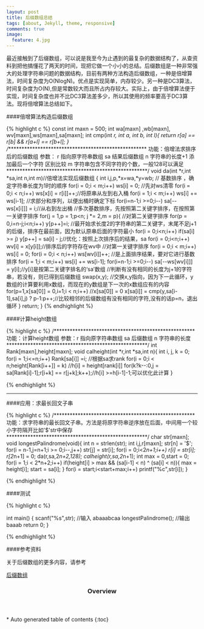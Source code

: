```yaml
---
layout: post
title: 后缀数组总结
tags: [about, Jekyll, theme, responsive]
comments: true
image:
  feature: 4.jpg
---
```


最近接触到了后缀数组，可以说是我至今为止遇到的最复杂的数据结构了，从查资料到把他搞懂花了两天的时间，现把它做一个小小的总结。后缀数组是一种非常强大的处理字符串问题的数据结构，目前有两种方法构造后缀数组，一种是倍增算法，时间复杂度为O(NlogN)。优点是实现简单，内存较少。另一种是DC3算法，时间复杂度为O(N),但是常数较大而且所占内存较大。实际上，由于倍增算法便于实现，时间复杂度也并不比DC3算法差多少，所以其使用的频率要高于DC3算法。现将倍增算法总结如下。


####倍增算法构造后缀数组

{% highlight c %}
const int maxn = 500;
int wa[maxn] ,wb[maxn], wv[maxn],ws[maxn],sa[maxn];
int cmp(int *r, int a, int b, int l){
	return r[a] == r[b] && r[a+l] == r[b+l];
}
/*****************************************************
功能：倍增法求排序后的后缀数组
参数：	r   指向原字符串数组
	sa  结果后缀数组
	n   字符串的长度+1 添加最后一个字符 区别比较
	m   字符串包含不同字符的个数，一般128可以满足
*****************************************************/
void da(int *r,int *sa,int n,int m)//倍增法实现后缀数组
{ 
	int i,j,p,*x=wa,*y=wb;
	// 基数排序  ，确定字符串长度为1时的顺序
	for(i = 0;i < m;i++) ws[i] = 0;         //先对ws清零
	for(i = 0;i < n;i++) ws[x[i] = r[i]]++;//将原串从左到右入桶
	for(i = 1;i < m;i++) ws[i] += ws[i-1];  //求部分和序列，以便出桶时确定下标
	for(i=n-1;i >=0;i--) sa[--ws[x[i]]] = i;//从右到左出桶
	//多次基数排序，先按照第二关键字排序，在按照第一关键字排序
	for(j = 1,p = 1;p<n; j *= 2,m = p){
		//对第二关键字排序
		for(p = 0,i=n-j;i<n;i++) y[p++]=i; //最开始求长度2的字符串的第二关键字，末尾不足j+1的后缀，排序在最前面，因为默认原串后面的字符最小
		for(i = 0;i<n;i++)	if(sa[i] >= j) y[p++] = sa[i] - j;//优化：按照上次排序后的结果，sa
		for(i = 0;i<n;i++)  wv[i] = x[y[i]];//排序后的字符存在wv中
		//对第一关键字排序
		for(i = 0;i < m;i++) ws[i] = 0;
		for(i = 0;i < n;i++) ws[wv[i]]++; //是上面排序结果，要对它进行基数排序
		for(i = 1;i < m;i++) ws[i] += ws[i-1];
		for(i=n-1;i >=0;i--) sa[--ws[wv[i]]] = y[i];//y[i]是按第二关键字排名的‘sa’数组
		//判断有没有相同的长度为j+1的字符串，若没有，则已得到后缀数组
		swap(x,y); //交换x,y指向，因为下一此循环，y数组的计算要利用x数组，而现在的y数组是下一次的x数组应有的内容
		for(p=1,x[sa[0]] = 0,i=1;i < n;i++) //x[sa[0]] = 0
			x[sa[i]] = cmp(y,sa[i-1],sa[i],j) ? p-1:p++;//比较相邻的后缀数组有没有相同的字符,没有的话p=n，退出循环
	}
	return;
}
{% endhighlight %}

####计算height数组

{% highlight c %}
/*****************************************************
功能：计算height数组
参数：r   指向原字符串数组
	sa  后缀数组
	n   字符串的长度
*****************************************************/
int Rank[maxn],height[maxn];
void calheight(int *r,int *sa,int n){
	int i, j, k = 0;
	for(i = 1;i<=n;i++)
		Rank[sa[i]] =i; //根据sa求rank
	for(i = 0;i < n;height[Rank[i++]] = k) //h[i] = height[rank[i]]
		for(k?k--:0,j = sa[Rank[i]-1];r[i+k] == r[j+k];k++);//h[i] >=h[i-1]-1;可以优化此计算
}

{% endhighlight %}

---

####应用：求最长回文子串

{% highlight c %}
/*****************************************************
功能：求字符串的最长回文子串。方法是将原字符串逆序放在后面，中间用一个较小字符隔开比如'$'str中保存
*****************************************************/
char str[maxn];
void longestPalindrome(void){
	int n = strlen(str);
	int i,j,r[maxn];
	str[n] = '$';
	for(i = n-1,j=n+1;i >= 0;i--,j++)
		str[j] = str[i];
	for(i = 0;i<2*n+1;i++)
		r[i] = str[i];
	r[2*n+1] = 0;
	da(r,sa,2*n+2,128);
	calheight(r,sa,2*n+1);
	int max = 0,start = 0;
	for(i = 1;i < 2*n+2;i++)
		if(height[i] > max && (sa[i-1] < n) ^ (sa[i] < n)){
			max = height[i];
			start = sa[i];
		}
	for(i = start;i<start+max;i++) printf("%c",str[i]);
}

{% endhighlight %}

####测试

{% highlight c %}

int main()
{ 
	scanf("%s",str);       //输入 abaaabcaa
	longestPalindrome();   //输出 baaab
	return 0;
}

{% endhighlight %}

####参考资料

关于后缀数组的更多内容，请参考


<div markdown="0"><a href="http://files.cnblogs.com/newpanderking/%E5%90%8E%E7%BC%80%E6%95%B0%E7%BB%84%E2%80%94%E2%80%94%E5%A4%84%E7%90%86%E5%AD%97%E7%AC%A6%E4%B8%B2%E7%9A%84%E6%9C%89%E5%8A%9B%E5%B7%A5%E5%85%B7.pdf" class="btn btn-danger">后缀数组</a></div>


<section id="table-of-contents" class="toc">
  <header>
    <h3>Overview</h3>
  </header>
<div id="drawer" markdown="1">
*  Auto generated table of contents
{:toc}
</div>
</section><!-- /#table-of-contents -->
